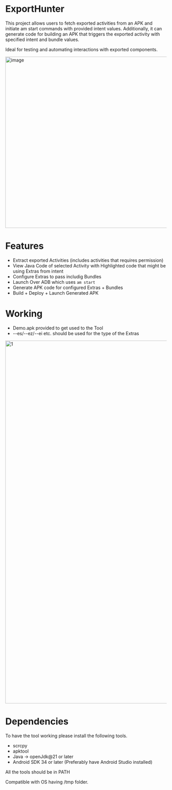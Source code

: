 # ExportHunter
This project allows users to fetch exported activities from an APK and initiate am start commands with provided intent values. Additionally, it can generate code for building an APK that triggers the exported activity with specified intent and bundle values. 

Ideal for testing and automating interactions with exported components.

<img width="534" alt="image" src="https://github.com/user-attachments/assets/6d060c8e-7e2a-4a8e-bd34-c89fd343320d" />

# Features
- Extract exported Activities (includes activities that requires permission)
- View Java Code of selected Activity with Highlighted code that might be using Extras from intent
- Configure Extras to pass includig Bundles
- Launch Over ADB which uses `am start`
- Generate APK code for configured Extras + Bundles
- Build + Deploy + Launch Generated APK

# Working
- Demo.apk provided to get used to the Tool
- --es/--ez/--ei etc. should be used for the type of the Extras
   
<img width="1131" alt="1" src="https://github.com/user-attachments/assets/242134c2-5432-4389-942a-204cf63e5a81" />

# Dependencies

To have the tool working please install the following tools.
- scrcpy
- apktool
- Java -> openJdk@21 or later
- Android SDK 34 or later (Preferably have Android Studio installed) 


All the tools should be in PATH

Compatible with OS having /tmp folder.



